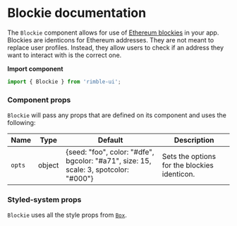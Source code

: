 # Blockie documentation

The `Blockie` component allows for use of [Ethereum blockies](https://github.com/ethereum/blockies) in your app.
Blockies are identicons for Ethereum addresses. They are not meant to replace user profiles. Instead, they allow users to check if an address they want to interact with is the correct one.

**Import component**

```jsx
import { Blockie } from 'rimble-ui';
```

<!-- STORY -->

### Component props

`Blockie` will pass any props that are defined on its component and uses the following:

| Name   | Type   | Default                                                                              | Description                                  |
| ------ | ------ | ------------------------------------------------------------------------------------ | -------------------------------------------- |
| `opts` | object | {seed: "foo", color: "#dfe", bgcolor: "#a71", size: 15, scale: 3, spotcolor: "#000"} | Sets the options for the blockies identicon. |

### Styled-system props

`Blockie` uses all the style props from [`Box`](https://consensys.github.io/rimble-ui/?path=/story/components-layout-box--documentation).
